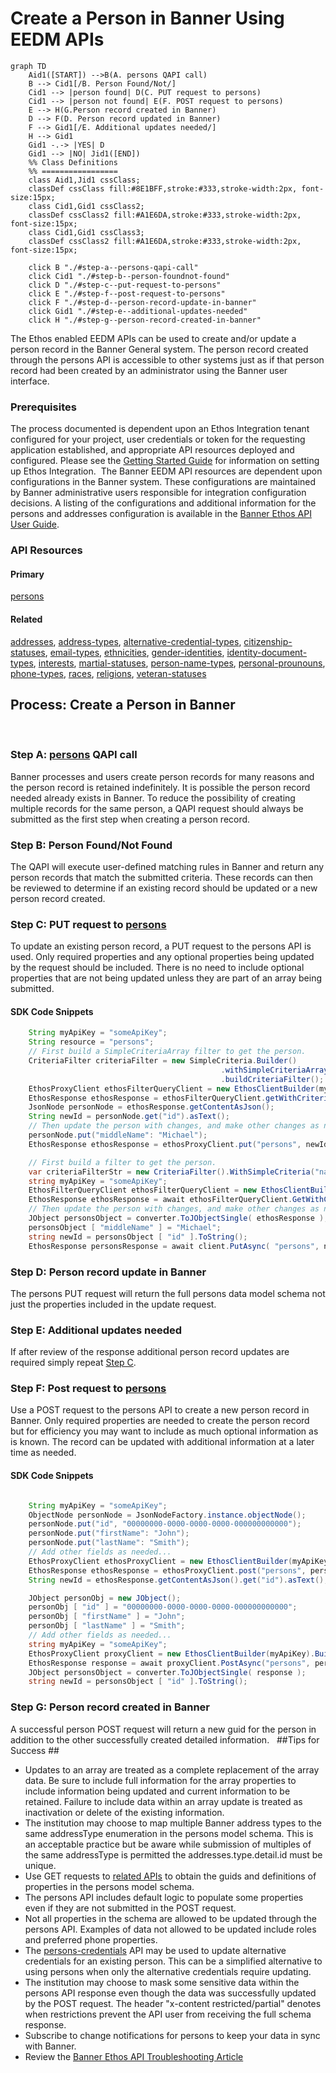 # **Create a Person in Banner Using EEDM APIs** #

```mermaid
graph TD
    Aid1([START]) -->B(A. persons QAPI call)
    B --> Cid1[/B. Person Found/Not/]
    Cid1 --> |person found| D(C. PUT request to persons)
    Cid1 --> |person not found| E(F. POST request to persons)
    E --> H(G.Person record created in Banner)
    D --> F(D. Person record updated in Banner)
    F --> Gid1[/E. Additional updates needed/]
    H --> Gid1
    Gid1 -.-> |YES| D
    Gid1 --> |NO| Jid1([END])
    %% Class Definitions
    %% =================
    class Aid1,Jid1 cssClass;
    classDef cssClass fill:#8E1BFF,stroke:#333,stroke-width:2px, font-size:15px;
    class Cid1,Gid1 cssClass2;
    classDef cssClass2 fill:#A1E6DA,stroke:#333,stroke-width:2px, font-size:15px;
    class Cid1,Gid1 cssClass3;
    classDef cssClass2 fill:#A1E6DA,stroke:#333,stroke-width:2px, font-size:15px;

    click B "./#step-a--persons-qapi-call"
    click Cid1 "./#step-b--person-foundnot-found"
    click D "./#step-c--put-request-to-persons"
    click E "./#step-f--post-request-to-persons"
    click F "./#step-d--person-record-update-in-banner"
    click Gid1 "./#step-e--additional-updates-needed"
    click H "./#step-g--person-record-created-in-banner"
```

The Ethos enabled EEDM APIs can be used to create and/or update a person record in the Banner General system.  The person record created through the persons API is accessible to other systems just as if that person record had been created by an administrator using the Banner user interface.
​
### Prerequisites
The process documented is dependent upon an Ethos Integration tenant configured for your project, user credentials or token for the requesting application established, and appropriate API resources deployed and configured.  Please see the [Getting Started Guide](/get-started/ethos-integration/) for information on setting up Ethos Integration.
​
The Banner EEDM API resources are dependent upon configurations in the Banner system.  These configurations are maintained by Banner administrative users responsible for integration configuration decisions.  A listing of the configurations and additional information for the persons and addresses configuration is available in the <a href="https://resources.elluciancloud.com/bundle/banner_ethos_api_acn_use_9.24.0/page/c_use_banner_ethos_apis.html" target="_blank">Banner Ethos API User Guide</a>.
​
​
### API Resources
#### **Primary**
[persons](/openapi/persons/) 
​
#### **Related**
[addresses](), [address-types](), [alternative-credential-types](), [citizenship-statuses](), [email-types](), [ethnicities](), [gender-identities](), [identity-document-types](), [interests](), [martial-statuses](), [person-name-types](), [personal-prounouns](), [phone-types](), [races](), [religions](), [veteran-statuses]() 
​
​
## **Process:  Create a Person in Banner** ##
​
### Step A:  [persons](/openapi/persons/) QAPI call ###
Banner processes and users create person records for many reasons and the person record is retained indefinitely. It is possible the person record needed already exists in Banner.  To reduce the possibility of creating multiple records for the same person, a QAPI request should always be submitted as the first step when creating a person record.
​
### Step B:  Person Found/Not Found ###
The QAPI will execute user-defined matching rules in Banner and return any person records that match the submitted criteria.  These records can then be reviewed to determine if an existing record should be updated or a new person record created.
​
### Step C:  PUT request to [persons](/openapi/persons/) ###
To update an existing person record, a PUT request to the persons API is used.  Only required properties and any optional properties being updated by the request should be included.  There is no need to include optional properties that are not being updated unless they are part of an array being submitted.
​
#### SDK Code Snippets

```java Java SDK Code Snippet
    String myApiKey = "someApiKey";
    String resource = "persons";
    // First build a SimpleCriteriaArray filter to get the person.
    CriteriaFilter criteriaFilter = new SimpleCriteria.Builder()
                                               .withSimpleCriteriaArray("names", "lastName", "Smith")
                                               .buildCriteriaFilter();
    EthosProxyClient ethosFilterQueryClient = new EthosClientBuilder(myApiKey).buildEthosFilterQueryClient();
    EthosResponse ethosResponse = ethosFilterQueryClient.getWithCriteriaFilter( resource, criteriaFilter );
    JsonNode personNode = ethosResponse.getContentAsJson();
    String newId = personNode.get("id").asText();
    // Then update the person with changes, and make other changes as needed.
    personNode.put("middleName": "Michael");
    EthosResponse ethosResponse = ethosProxyClient.put("persons", newId, personNode);
```

```csharp C# SDK Code Snippet
    // First build a filter to get the person.
    var criteriaFilterStr = new CriteriaFilter().WithSimpleCriteria("names", ("lastName", "Smith")).BuildCriteria();
    string myApiKey = "someApiKey";
    EthosFilterQueryClient ethosFilterQueryClient = new EthosClientBuilder(someApiKey).WithConnectionTimeout(60).BuildEthosFilterQueryClient();
    EthosResponse ethosResponse = await ethosFilterQueryClient.GetWithCriteriaFilterAsync("persons", criteriaFilterStr);
    // Then update the person with changes, and make other changes as needed.
    JObject personsObject = converter.ToJObjectSingle( ethosResponse );
    personsObject [ "middleName" ] = "Michael";
    string newId = personsObject [ "id" ].ToString();
    EthosResponse personsResponse = await client.PutAsync( "persons", newId, personsObject );
```

### Step D:  Person record update in Banner ###
The persons PUT request will return the full persons data model schema not just the properties included in the update request.
​
### Step E:  Additional updates needed ###
If after review of the response additional person record updates are required simply repeat [Step C](#step-c--put-request-to-persons).
​
### Step F:  Post request to [persons](/openapi/persons/) ###
Use a POST request to the persons API to create a new person record in Banner.  Only required properties are needed to create the person record but for efficiency you may want to include as much optional information as is known.  The record can be updated with additional information at a later time as needed.
​
#### SDK Code Snippets

```java Java SDK Code Snippet

    String myApiKey = "someApiKey";
    ObjectNode personNode = JsonNodeFactory.instance.objectNode();
    personNode.put("id", "00000000-0000-0000-0000-000000000000");
    personNode.put("firstName": "John");
    personNode.put("lastName": "Smith");
    // Add other fields as needed...
    EthosProxyClient ethosProxyClient = new EthosClientBuilder(myApiKey).buildEthosProxyClient();
    EthosResponse ethosResponse = ethosProxyClient.post("persons", personNode);
    String newId = ethosResponse.getContentAsJson().get("id").asText();
```

```csharp C# SDK Code Snippet
    JObject personObj = new JObject();
    personObj [ "id" ] = "00000000-0000-0000-0000-000000000000";
    personObj [ "firstName" ] = "John";
    personObj [ "lastName" ] = "Smith";
    // Add other fields as needed...
    string myApiKey = "someApiKey";
    EthosProxyClient proxyClient = new EthosClientBuilder(myApiKey).BuildEthosProxyClient();
    EthosResponse response = await proxyClient.PostAsync("persons", personObj);
    JObject personsObject = converter.ToJObjectSingle( response );
    string newId = personsObject [ "id" ].ToString();
```

### Step G:  Person record created in Banner ###
A successful person POST request will return a new guid for the person in addition to the other successfully created detailed information. 
​
​
##Tips for Success  ##
​
​
- Updates to an array are treated as a complete replacement of the array data.  Be sure to include full information for the array properties to include information being updated and current information to be retained.  Failure to include data within an array update is treated as inactivation or delete of the existing information. 
- The institution may choose to map multiple Banner address types to the same addressType enumeration in the persons model schema.  This is an acceptable practice but be aware while submission of multiples of the same addressType is permitted the addresses.type.detail.id must be unique. 
- Use GET requests to [related APIs](#api-resources) to obtain the guids and definitions of properties in the persons model schema.
- The persons API includes default logic to populate some properties even if they are not submitted in the POST request. 
- Not all properties in the schema are allowed to be updated through the persons API.  Examples of data not allowed to be updated include roles and preferred phone properties.
- The [persons-credentials]() API may be used to update alternative credentials for an existing person.  This can be a simplified alternative to using persons when only the alternative credentials require updating.
- The institution may choose to mask some sensitive data within the persons API response even though the data was successfully updated by the POST request.  The header "x-content restricted/partial" denotes when restrictions prevent the API user from receiving the full schema response.
- Subscribe to change notifications for persons to keep your data in sync with Banner.
- Review the <a href="https://ellucian.force.com/clients/s/article/Banner-Ethos-API-troublshooting" target="_blank">Banner Ethos API Troubleshooting Article</a>